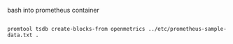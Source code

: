 bash into prometheus container
```

promtool tsdb create-blocks-from openmetrics ../etc/prometheus-sample-data.txt .
```